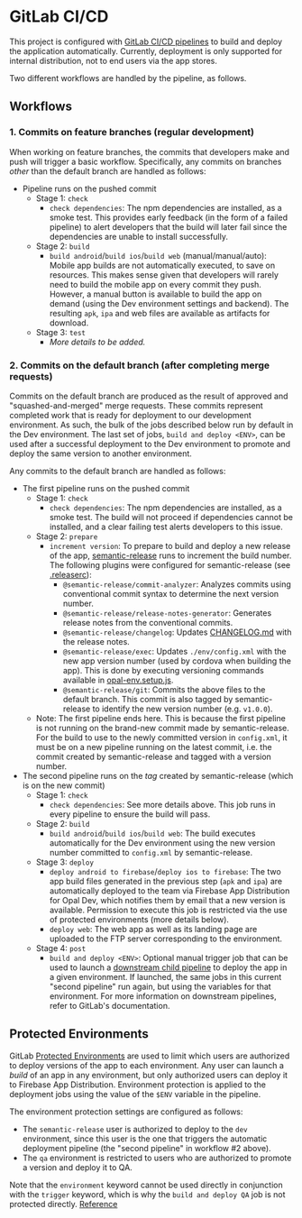 # GitLab CI/CD

This project is configured with [GitLab CI/CD pipelines](https://docs.gitlab.com/ee/ci/pipelines/)
to build and deploy the application automatically.
Currently, deployment is only supported for internal distribution, not to end users via the app stores.

Two different workflows are handled by the pipeline, as follows.

## Workflows

### 1. Commits on feature branches (regular development)

When working on feature branches, the commits that developers make and push will trigger a basic workflow.
Specifically, any commits on branches _other_ than the default branch are handled as follows:

- Pipeline runs on the pushed commit
  - Stage 1: `check`
    - `check dependencies`: The npm dependencies are installed, as a smoke test.
      This provides early feedback (in the form of a failed pipeline) to alert developers that the build will later fail
      since the dependencies are unable to install successfully.
  - Stage 2: `build`
    - `build android`/`build ios`/`build web` (manual/manual/auto): Mobile app builds are not automatically executed, to save on resources.
      This makes sense given that developers will rarely need to build the mobile app on every commit they push.
      However, a manual button is available to build the app on demand (using the Dev environment settings and backend).
      The resulting `apk`, `ipa` and web files are available as artifacts for download.
  - Stage 3: `test`
    - _More details to be added._

### 2. Commits on the default branch (after completing merge requests)

Commits on the default branch are produced as the result of approved and "squashed-and-merged" merge requests.
These commits represent completed work that is ready for deployment to our development environment.
As such, the bulk of the jobs described below run by default in the Dev environment.
The last set of jobs, `build and deploy <ENV>`, can be used after a successful deployment to the Dev environment
to promote and deploy the same version to another environment.

Any commits to the default branch are handled as follows:

- The first pipeline runs on the pushed commit
  - Stage 1: `check`
    - `check dependencies`: The npm dependencies are installed, as a smoke test.
      The build will not proceed if dependencies cannot be installed, and a clear failing test alerts developers
      to this issue.
  - Stage 2: `prepare`
    - `increment version`: To prepare to build and deploy a new release of the app,
      [semantic-release](https://github.com/semantic-release/semantic-release) runs to increment the build number.
      The following plugins were configured for semantic-release (see [.releaserc](../../.releaserc)):
      - `@semantic-release/commit-analyzer`: Analyzes commits using conventional commit syntax
        to determine the next version number.
      - `@semantic-release/release-notes-generator`: Generates release notes from the conventional commits.
      - `@semantic-release/changelog`: Updates [CHANGELOG.md](../../CHANGELOG.md) with the release notes.
      - `@semantic-release/exec`: Updates `./env/config.xml` with the new app version number (used by cordova
        when building the app).
        This is done by executing versioning commands available in [opal-env.setup.js](../../opal-env.setup.js).
      - `@semantic-release/git`: Commits the above files to the default branch.
        This commit is also tagged by semantic-release to identify the new version number (e.g. `v1.0.0`).
  - Note: The first pipeline ends here. This is because the first pipeline is not running on
    the brand-new commit made by semantic-release. For the build to use to the newly committed version in `config.xml`,
    it must be on a new pipeline running on the latest commit, i.e. the commit created by semantic-release
    and tagged with a version number.
- The second pipeline runs on the _tag_ created by semantic-release (which is on the new commit)
  - Stage 1: `check`
    - `check dependencies`: See more details above. This job runs in every pipeline to ensure the build will pass.
  - Stage 2: `build`
    - `build android`/`build ios`/`build web`: The build executes automatically for the Dev environment
      using the new version number committed to `config.xml` by semantic-release.
  - Stage 3: `deploy`
    - `deploy android to firebase`/`deploy ios to firebase`: The two app build files generated in the previous step
      (`apk` and `ipa`) are automatically deployed to the team via Firebase App Distribution for Opal Dev,
      which notifies them by email that a new version is available.
      Permission to execute this job is restricted via the use of protected environments (more details below).
    - `deploy web`: The web app as well as its landing page are uploaded to the FTP server corresponding to the environment.
  - Stage 4: `post`
    - `build and deploy <ENV>`: Optional manual trigger job that can be used to launch a [downstream child pipeline](https://docs.gitlab.com/ee/ci/pipelines/downstream_pipelines.html#parent-child-pipelines)
      to deploy the app in a given environment. If launched, the same jobs in this current "second pipeline" run again,
      but using the variables for that environment.
      For more information on downstream pipelines, refer to GitLab's documentation.

## Protected Environments

GitLab [Protected Environments](https://docs.gitlab.com/ee/ci/environments/protected_environments.html)
are used to limit which users are authorized to deploy versions of the app to each environment.
Any user can launch a _build_ of an app in any environment, but only authorized users can deploy it
to Firebase App Distribution.
Environment protection is applied to the deployment jobs using the value of the `$ENV` variable in the pipeline.

The environment protection settings are configured as follows:

- The `semantic-release` user is authorized to deploy to the `dev` environment, since this user is the one that triggers
the automatic deployment pipeline (the "second pipeline" in workflow #2 above).
- The `qa` environment is restricted to users who are authorized to promote a version and deploy it to QA.

Note that the `environment` keyword cannot be used directly in conjunction with the `trigger` keyword, which is why the
`build and deploy QA` job is not protected directly. [Reference](https://stackoverflow.com/questions/70768874/gitlab-ci-using-environment-key-with-trigger-in-job)
